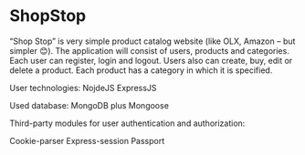# ShopStop
“Shop Stop” is very simple product catalog website (like OLX, Amazon – but simpler 😊). The application will consist of users, products and categories. Each user can register, login and logout. Users also can create, buy, edit or delete a product. Each product has a category in which it is specified. 

User technologies:
NojdeJS
ExpressJS

Used database:
 MongoDB plus Mongoose

 
Third-party modules for user authentication and authorization:

Cookie-parser
Express-session
Passport